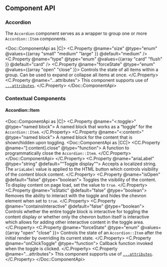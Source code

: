 ## Component API

### Accordion

The `Accordion` component serves as a wrapper to group one or more `Accordion::Item` components.

<Doc::ComponentApi as |C|>
  <C.Property @name="size" @type="enum" @values={{array "small" "medium" "large" }} @default="medium" />
  <C.Property @name="type" @type="enum" @values={{array "card" "flush" }} @default="card" />
  <C.Property @name="forceState" @type="enum" @values={{array "open" "close" }}>
    Controls the state of all items within a group. Can be used to expand or collapse all items at once.
  </C.Property>
  <C.Property @name="...attributes">
    This component supports use of [`...attributes`](https://guides.emberjs.com/release/in-depth-topics/patterns-for-components/#toc_attribute-ordering).
  </C.Property>
</Doc::ComponentApi>

### Contextual Components

#### Accordion::Item

<Doc::ComponentApi as |C|>
  <C.Property @name="<:toggle>" @type="named block">
    A named block that works as a “toggle” for the `Accordion::Item`.
  </C.Property>
  <C.Property @name="<:content>" @type="named block">
    A named block for the content that is shown/hidden upon toggling.
    <Doc::ComponentApi as |CC|>
      <CC.Property @name="[:content].close" @type="function">
        A function to programmatically close the `Accordion::Item`.
      </CC.Property>
    </Doc::ComponentApi>
  </C.Property>
  <C.Property @name="ariaLabel" @type="string" @default="&quot;Toggle display&quot;">
    Accepts a localized string. The `ariaLabel` value is applied to the HTML button which controls visibility of the content block content.
  </C.Property>
  <C.Property @name="isOpen" @default="false" @type="boolean">
    Toggles the visibility of the content. To display content on page load, set the value to `true`.
  </C.Property>
  <C.Property @name="isStatic" @default="false" @type="boolean">
    Removes the ability to interact with the toggle and hides the chevron element when set to `true`.
  </C.Property>
  <C.Property @name="containsInteractive" @default="false" @type="boolean">
    Controls whether the entire toggle block is interactive for toggling the content display or whether only the chevron button itself is interactive which allows for adding other interactive content in the toggle area.
  </C.Property>
  <C.Property @name="forceState" @type="enum" @values={{array "open" "close" }}>
    Controls the state of an `Accordion::Item` after the initial render by overriding its current state.
  </C.Property>
  <C.Property @name="onClickToggle" @type="function">
     Callback function invoked when the toggle is clicked.
  </C.Property>
  <C.Property @name="...attributes">
    This component supports use of [`...attributes`](https://guides.emberjs.com/release/in-depth-topics/patterns-for-components/#toc_attribute-ordering).
  </C.Property>
</Doc::ComponentApi>
